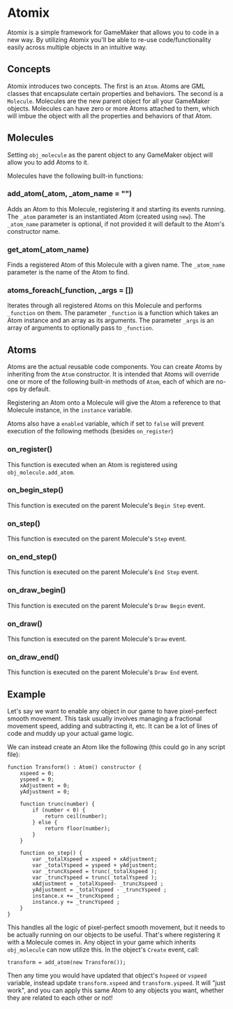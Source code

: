 # Atomix
Atomix is a simple framework for GameMaker that allows you to code in a new way. By utilizing Atomix you'll be able to re-use code/functionality easily across multiple objects in an intuitive way.

## Concepts
Atomix introduces two concepts. The first is an `Atom`. Atoms are GML classes that encapsulate certain properties and behaviors. The second is a `Molecule`. Molecules are the new parent object for all your GameMaker objects. Molecules can have zero or more Atoms attached to them, which will imbue the object with all the properties and behaviors of that Atom.

## Molecules
Setting `obj_molecule` as the parent object to any GameMaker object will allow you to add Atoms to it.

Molecules have the following built-in functions:

### add_atom(_atom, _atom_name = "")
Adds an Atom to this Molecule, registering it and starting its events running.
The `_atom` parameter is an instantiated Atom (created using `new`).
The `_atom_name` parameter is optional, if not provided it will default to the Atom's constructor name.

### get_atom(_atom_name)
Finds a registered Atom of this Molecule with a given name.
The `_atom_name` parameter is the name of the Atom to find.

### atoms_foreach(_function, _args = [])
Iterates through all registered Atoms on this Molecule and performs `_function` on them.
The parameter `_function` is a function which takes an Atom instance and an array as its arguments.
The parameter `_args` is an array of arguments to optionally pass to `_function`.

## Atoms
Atoms are the actual reusable code components. You can create Atoms by inheriting from the `Atom` constructor.
It is intended that Atoms will override one or more of the following built-in methods of `Atom`, each of which are no-ops by default.

Registering an Atom onto a Molecule will give the Atom a reference to that Molecule instance, in the `instance` variable.

Atoms also have a `enabled` variable, which if set to `false` will prevent execution of the following methods (besides `on_register`)

### on_register()
This function is executed when an Atom is registered using `obj_molecule.add_atom`.

### on_begin_step()
This function is executed on the parent Molecule's `Begin Step` event.

### on_step()
This function is executed on the parent Molecule's `Step` event.

### on_end_step()
This function is executed on the parent Molecule's `End Step` event.

### on_draw_begin()
This function is executed on the parent Molecule's `Draw Begin` event.

### on_draw()
This function is executed on the parent Molecule's `Draw` event.

### on_draw_end()
This function is executed on the parent Molecule's `Draw End` event.

## Example

Let's say we want to enable any object in our game to have pixel-perfect smooth movement. This task usually involves managing a fractional movement speed, adding and subtracting it, etc. It can be a lot of lines of code and muddy up your actual game logic.

We can instead create an Atom like the following (this could go in any script file):

```
function Transform() : Atom() constructor {
    xspeed = 0;
    yspeed = 0;
    xAdjustment = 0;
    yAdjustment = 0;

    function trunc(number) {
        if (number < 0) {
            return ceil(number);
        } else {
            return floor(number);
        }
    }

    function on_step() {
        var _totalXspeed = xspeed + xAdjustment;
        var _totalYspeed = yspeed + yAdjustment;
        var _truncXspeed = trunc(_totalXspeed );
        var _truncYspeed = trunc(_totalYspeed );
        xAdjustment = _totalXspeed- _truncXspeed ;
        yAdjustment = _totalYspeed - _truncYspeed ;
        instance.x += _truncXspeed ;
        instance.y += _truncYspeed ;
    }
}
```

This handles all the logic of pixel-perfect smooth movement, but it needs to be actually running on our objects to be useful. That's where registering it with a Molecule comes in. Any object in your game which inherits `obj_molecule` can now utilize this. In the object's `Create` event, call:

```
transform = add_atom(new Transform());
```

Then any time you would have updated that object's `hspeed` or `vspeed` variable, instead update `transform.xspeed` and `transform.yspeed`. It will "just work", and you can apply this same Atom to any objects you want, whether they are related to each other or not!

